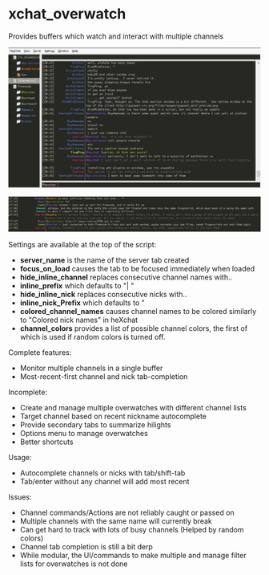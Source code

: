 xchat_overwatch
=============

Provides buffers which watch and interact with multiple channels

![Overwatch](https://github.com/Xuerian/xchat_overwatch/raw/master/overwatch_screenshot.png)

![Overwatch](https://github.com/Xuerian/xchat_overwatch/raw/master/overwatch_screenshot_random_channels.png)


Settings are available at the top of the script:

* __server_name__ is the name of the server tab created
* __focus_on_load__ causes the tab to be focused immediately when loaded
* __hide_inline_channel__ replaces consecutive channel names with..
* __inline_prefix__ which defaults to "| "
* __hide_inline_nick__ replaces consecutive nicks with..
* __inline_nick_Prefix__ which defaults to "
* __colored_channel_names__ causes channel names to be colored similarly to "Colored nick names" in heXchat
* __channel_colors__ provides a list of possible channel colors, the first of which is used if random colors is turned off.

Complete features:

* Monitor multiple channels in a single buffer
* Most-recent-first channel and nick tab-completion

Incomplete:

* Create and manage multiple overwatches with different channel lists
* Target channel based on recent nickname autocomplete
* Provide secondary tabs to summarize hilights
* Options menu to manage overwatches
* Better shortcuts

Usage:

* Autocomplete channels or nicks with tab/shift-tab
* Tab/enter without any channel will add most recent

Issues:

* Channel commands/Actions are not reliably caught or passed on
* Multiple channels with the same name will currently break
* Can get hard to track with lots of busy channels (Helped by random colors)
* Channel tab completion is still a bit derp
* While modular, the UI/commands to make multiple and manage filter lists for overwatches is not done
